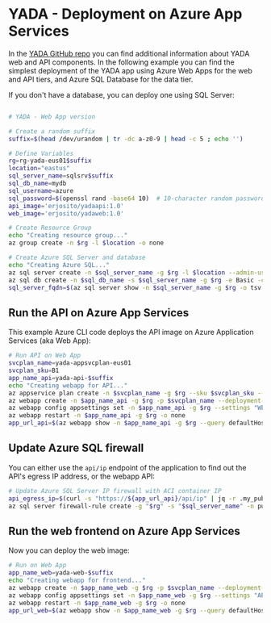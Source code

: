# YADA - Deployment on Azure App Services

In the [YADA GitHub repo](https://github.com/microsoft/YADA) you can find additional information about YADA web and API components. In the following example you can find the simplest deployment of the YADA app using Azure Web Apps for the web and API tiers, and Azure SQL Database for the data tier.

If you don't have a database, you can deploy one using SQL Server:

```bash

# YADA - Web App version

# Create a random suffix
suffix=$(head /dev/urandom | tr -dc a-z0-9 | head -c 5 ; echo '')

# Define Variables
rg=rg-yada-eus01$suffix
location="eastus"
sql_server_name=sqlsrv$suffix
sql_db_name=mydb
sql_username=azure
sql_password=$(openssl rand -base64 10)  # 10-character random password
api_image='erjosito/yadaapi:1.0'
web_image='erjosito/yadaweb:1.0'

# Create Resource Group
echo "Creating resource group..."
az group create -n $rg -l $location -o none

# Create Azure SQL Server and database
echo "Creating Azure SQL..."
az sql server create -n $sql_server_name -g $rg -l $location --admin-user "$sql_username" --admin-password "$sql_password" -o none
az sql db create -n $sql_db_name -s $sql_server_name -g $rg -e Basic -c 5 --no-wait -o none
sql_server_fqdn=$(az sql server show -n $sql_server_name -g $rg -o tsv --query fullyQualifiedDomainName) && echo $sql_server_fqdn
```

## Run the API on Azure App Services

This example Azure CLI code deploys the API image on Azure Application Services (aka Web App):

```bash
# Run API on Web App
svcplan_name=yada-appsvcplan-eus01
svcplan_sku=B1
app_name_api=yada-api-$suffix
echo "Creating webapp for API..."
az appservice plan create -n $svcplan_name -g $rg --sku $svcplan_sku --is-linux -o none
az webapp create -n $app_name_api -g $rg -p $svcplan_name --deployment-container-image-name $api_image -o none
az webapp config appsettings set -n $app_name_api -g $rg --settings "WEBSITES_PORT=8080" "SQL_SERVER_USERNAME=$sql_username" "SQL_SERVER_PASSWORD=$sql_password" "SQL_SERVER_FQDN=${sql_server_fqdn}" -o none
az webapp restart -n $app_name_api -g $rg -o none
app_url_api=$(az webapp show -n $app_name_api -g $rg --query defaultHostName -o tsv) && echo $app_url_api
```

## Update Azure SQL firewall

You can either use the `api/ip` endpoint of the application to find out the API's egress IP address, or the webapp API:

```bash
# Update Azure SQL Server IP firewall with ACI container IP
api_egress_ip=$(curl -s "https://${app_url_api}/api/ip" | jq -r .my_public_ip)
az sql server firewall-rule create -g "$rg" -s "$sql_server_name" -n public_api_aci-source --start-ip-address "$api_egress_ip" --end-ip-address "$api_egress_ip"
```

## Run the web frontend on Azure App Services

Now you can deploy the web image:

```bash
# Run on Web App
app_name_web=yada-web-$suffix
echo "Creating webapp for frontend..."
az webapp create -n $app_name_web -g $rg -p $svcplan_name --deployment-container-image-name $web_image -o none
az webapp config appsettings set -n $app_name_web -g $rg --settings "API_URL=https://${app_url_api}" -o none
az webapp restart -n $app_name_web -g $rg -o none
app_url_web=$(az webapp show -n $app_name_web -g $rg --query defaultHostName -o tsv) && echo $app_url_web
```
